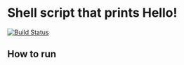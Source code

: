 # Shell script that prints Hello! 
[![Build Status](https://travis-ci.org/achuchulev/hello.svg?branch=master)](https://travis-ci.org/achuchulev/hello)

## How to run
